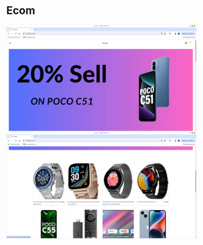 # Ecom
<img src="img1.png" alt="Alt text" align="left"/>
<img src="img2.png" alt="Alt text" align="left"/>

